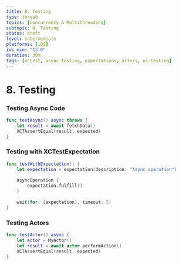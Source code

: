 ```yaml
---
title: 8. Testing
type: thread
topics: [Concurrency & Multithreading]
subtopic: 8. Testing
status: draft
level: intermediate
platforms: [iOS]
ios_min: "13.0"
duration: 30m
tags: [xctest, async-testing, expectations, actors, ui-testing]
---
```


# 8. Testing


### Testing Async Code
```swift
func testAsync() async throws {
    let result = await fetchData()
    XCTAssertEqual(result, expected)
}
```

### Testing with XCTestExpectation
```swift
func testWithExpectation() {
    let expectation = expectation(description: "Async operation")
    
    asyncOperation {
        expectation.fulfill()
    }
    
    wait(for: [expectation], timeout: 5)
}
```

### Testing Actors
```swift
func testActor() async {
    let actor = MyActor()
    let result = await actor.performAction()
    XCTAssertEqual(result, expected)
}
```

